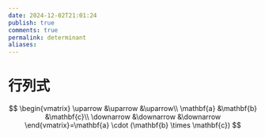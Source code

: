 ```yaml
---
date: 2024-12-02T21:01:24
publish: true
comments: true
permalink: determinant
aliases:
---
```


# 行列式

$$
\begin{vmatrix}
\uparrow &\uparrow &\uparrow\\
\mathbf{a} &\mathbf{b} &\mathbf{c}\\
\downarrow &\downarrow &\downarrow
\end{vmatrix}=\mathbf{a} \cdot (\mathbf{b} \times \mathbf{c})
$$
